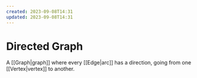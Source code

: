 ```yaml
---
created: 2023-09-08T14:31
updated: 2023-09-08T14:31
---
```

# Directed Graph

A [[Graph|graph]] where every [[Edge|arc]] has a direction, going from one [[Vertex|vertex]] to another.